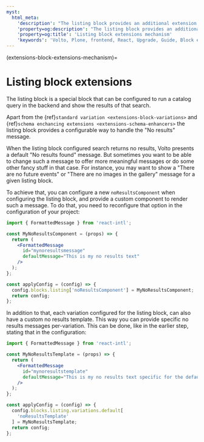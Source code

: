 ```yaml
---
myst:
  html_meta:
    'description': "The listing block provides an additional extension letting the developer modify the default 'No results found' message using the configuration of the block"
    'property=og:description': "The listing block provides an additional extension letting the developer modify the default 'No results found' message using the configuration of the block"
    'property=og:title': 'Listing block extensions mechanism'
    'keywords': 'Volto, Plone, frontend, React, Upgrade, Guide, Block extensions, variations, schema enhancers, listing block'
---
```


(extensions-block-extensions-mechanism)=

# Listing block extensions

The listing block is a special block that can be configured to run a catalog query in the backend and show the results of that search.

Apart from the {ref}`standard variation <extensions-block-variations>` and {ref}`schema enchancing extensions <extensions-schema-enhancers>` the listing block provides a configurable way to handle the "No results" message.

When the listing block configured search returns no results, Volto presents a default "No results found" message. But sometimes you want to be able to change such a message to offer more meaningful messages or do some other fancy stuff in that case. For instance, you may want to show a "There are no future events" or "There are no images in the gallery" message for a given listing block.

To achieve that, you can configure a new `noResultsComponent` when configuring the listing block, and provide a custom component to render such a message. To do that, you need to reconfigure that option in the configuration of your project:

```jsx
import { FormattedMessage } from 'react-intl';

const MyNoResultsComponent = (props) => {
  return (
    <FormattedMessage
      id="mynoresultsmessage"
      defaultMessage="This is my no results text"
    />
  );
};

const applyConfig = (config) => {
  config.blocks.listing['noResultsComponent'] = MyNoResultsComponent;
  return config;
};
```

In addition to that, each variation configured for the listing block, can also have a custom no results template. This way you can provide specific no results messages per-variation. This can be done, like in the earlier step, stating that in the configuration:

```jsx
import { FormattedMessage } from 'react-intl';

const MyNoResultsTemplate = (props) => {
  return (
    <FormattedMessage
      id="mynoresultstemplate"
      defaultMessage="This is my no results text specific for the default variation "
    />
  );
};

const applyConfig = (config) => {
  config.blocks.listing.variations.default[
    'noResultsTemplate'
  ] = MyNoResultsTemplate;
  return config;
};
```
